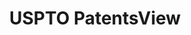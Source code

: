 ---
bigquery: https://console.cloud.google.com/bigquery?p=patents-public-data&d=patentsview&page=dataset
citation: Attribution should be given to PatentsView for use, distribution, or derivative
  works.
code: https://github.com/CSSIP-AIR/PatentsView-Code-Snippets/
contributors: USPTO
cost: None
description: 'PatentsView includes US patent data including raw data (summaries, applications,
  pregrant applications), disambugations of inventors and assignees, and inventor
  gender estimates.  Also foreign priority data, # of figures and sheets, and government
  interest statements.'
documentation: https://patentsview.org/query/builder-faqs
last_edit: Mon, 04 Apr 2022 19:02:57 GMT
location: https://patentsview.org/
maintained_by: USPTO
record_creation_timestamp: 12/2/2020 17:20:46
schema_fields: '[''category_id'', ''kind'', ''abstract'', ''rawassignee_id'', ''field_id'',
  ''exemplary'', ''disamb_assignee_id_20200929'', ''name_last'', ''city'', ''inventor_id'',
  ''series_code'', ''designation'', ''rawlocation_id'', ''subclass_id'', ''id'', ''male'',
  ''latitude'', ''group'', ''role'', ''disamb_inventor_id_20170307'', ''disamb_inventor_id_20201229'',
  ''longitude'', ''disamb_inventor_id_20171003'', ''term_grant'', ''disamb_inventor_id_20170808'',
  ''name'', ''dependent'', ''disamb_inventor_id_20190820'', ''disamb_assignee_id_20191231'',
  ''county'', ''section'', ''disamb_inventor_id_20200929'', ''field_title'', ''disamb_inventor_id_20171226'',
  ''disamb_inventor_id_20200331'', ''disamb_assignee_id_20190820'', ''term_disclaimer'',
  ''text'', ''disamb_inventor_id_20180528'', ''assignee_id'', ''application_id'',
  ''category'', ''latin_name'', ''relkind'', ''status'', ''state'', ''applicant_type'',
  ''ipc_class'', ''disamb_inventor_id_20191008'', ''sequence'', ''subgroup'', ''rel_id'',
  ''organization_id'', ''disamb_inventor_id_20181127'', ''_371_date'', ''withdrawn'',
  ''classification_data_source'', ''uuid'', ''group_id'', ''number'', ''classification_status'',
  ''rule_47'', ''type'', ''disamb_assignee_id_20181127'', ''country'', ''section_id'',
  ''organization'', ''country_transformed'', ''publication_number'', ''fname'', ''f102_date'',
  ''symbol_position'', ''level_two'', ''lawyer_id'', ''doc_type'', ''subgroup_id'',
  ''gi_statement'', ''male_flag'', ''doctype'', ''classification_value'', ''subsection_id'',
  ''disamb_inventor_id_20191231'', ''state_fips'', ''lapse_of_patent'', ''disamb_inventor_id_20190312'',
  ''variety'', ''length'', ''reldocno'', ''patent_id'', ''action_date'', ''latlong'',
  ''contract_award_number'', ''classification_level'', ''term_extension'', ''county_fips'',
  ''sector_title'', ''num_sheets'', ''ipc_version_indicator'', ''lname'', ''disamb_assignee_id_20200630'',
  ''level_one'', ''rawinventor_id'', ''mainclass_id'', ''citation_id'', ''f371_date'',
  ''disamb_assignee_id_20191008'', ''num_claims'', ''disclaimer_date'', ''title'',
  ''deceased'', ''subcategory_id'', ''_102_date'', ''disamb_inventor_id_20200630'',
  ''level_three'', ''date'', ''disamb_assignee_id_20200331'', ''filename'', ''attribution_status'',
  ''disamb_assignee_id_20190312'', ''num_figures'', ''subclass'', ''name_first'',
  ''num'', ''main_group'', ''location_id'']'
shortname: patentsview
tags:
- disambiguation
- United States
- gender
terms_of_use: Creative Commons Attribution 4.0 International License.
timeframe: 1963-1999
title: USPTO PatentsView
uuid: cf1780b1-e265-4e49-8d1d-83b9cfe0fd9a
---